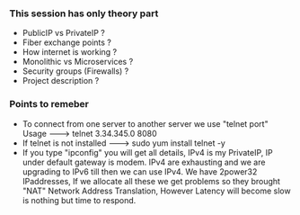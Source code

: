 ### This session has only theory part
- PublicIP vs PrivateIP ?
- Fiber exchange points ?
- How internet is working ?
- Monolithic vs Microservices ?
- Security groups (Firewalls) ?
- Project description ?

### Points to remeber
- To connect from one server to another server we use "telnet <to-which-IPaddress> port"
  Usage ---> telnet 3.34.345.0 8080
- If telnet is not installed ---> sudo yum install telnet -y
- If you type "ipconfig" you will get all details, IPv4 is my PrivateIP, IP under default gateway is modem.
  IPv4 are exhausting and we are upgrading to IPv6 till then we can use IPv4. We have 2power32 IPaddresses,
  If we allocate all these we get problems so they brought "NAT" Network Address Translation, However Latency
  will become slow is nothing but time to respond.
